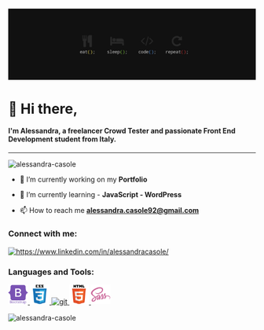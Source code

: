![](https://github.com/alessandra-casole/alessandra-casole/blob/main/banner.png)
<h1 align="left">👋 Hi there,</h1>
<h4 align="left">I'm Alessandra, a freelancer Crowd Tester and passionate Front End Development student from Italy.</h4>
<hr/>

<p align="left"> <img src="https://komarev.com/ghpvc/?username=alessandra-casole&label=Profile%20views&color=0e75b6&style=flat" alt="alessandra-casole" /> </p>

- 🔭 I’m currently working on my **Portfolio**

- 🌱 I’m currently learning - **JavaScript - WordPress**

- 📫 How to reach me **alessandra.casole92@gmail.com**



<h3 align="left">Connect with me:</h3>
<p align="left">
<a href="https://linkedin.com/in/https://www.linkedin.com/in/alessandracasole/" target="blank"><img align="center" src="https://raw.githubusercontent.com/rahuldkjain/github-profile-readme-generator/master/src/images/icons/Social/linked-in-alt.svg" alt="https://www.linkedin.com/in/alessandracasole/" height="30" width="40" /></a>
</p>

<h3 align="left">Languages and Tools:</h3>
<p align="left"> <a href="https://getbootstrap.com" target="_blank" rel="noreferrer"> <img src="https://raw.githubusercontent.com/devicons/devicon/master/icons/bootstrap/bootstrap-plain-wordmark.svg" alt="bootstrap" width="40" height="40"/> </a> <a href="https://www.w3schools.com/css/" target="_blank" rel="noreferrer"> <img src="https://raw.githubusercontent.com/devicons/devicon/master/icons/css3/css3-original-wordmark.svg" alt="css3" width="40" height="40"/> </a> <a href="https://git-scm.com/" target="_blank" rel="noreferrer"> <img src="https://www.vectorlogo.zone/logos/git-scm/git-scm-icon.svg" alt="git" width="40" height="40"/> </a> <a href="https://www.w3.org/html/" target="_blank" rel="noreferrer"> <img src="https://raw.githubusercontent.com/devicons/devicon/master/icons/html5/html5-original-wordmark.svg" alt="html5" width="40" height="40"/> </a> <a href="https://sass-lang.com" target="_blank" rel="noreferrer"> <img src="https://raw.githubusercontent.com/devicons/devicon/master/icons/sass/sass-original.svg" alt="sass" width="40" height="40"/> </a> </p>

<p><img align="center" src="https://github-readme-stats.vercel.app/api/top-langs?username=alessandra-casole&show_icons=true&locale=en&layout=compact" alt="alessandra-casole" /></p>

